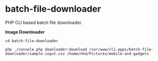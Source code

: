 # batch-file-downloader
PHP CLI based batch file downloader.

**Image Downloader**

`cd batch-file-downloader`

`php ./console.php downloader:download /var/www/cli-apps/batch-file-downloader/sample-input.csv /home/nhd/Pictures/mobile-and-gadgets`
